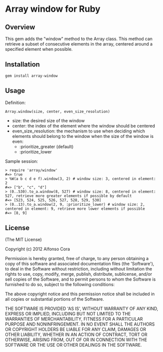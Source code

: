 Array window for Ruby
=====================

Overview
--------

This gem adds the "window" method to the Array class. This method can retrieve a subset of consecutive elements in the array, centered around a specified element when possible.

Installation
------------

    gem install array-window

Usage
-----

Definition:

    Array.window(size, center, even_size_resolution)

- size: the desired size of the window
- center: the index of the element where the window should be centered
- even_size_resolution: the mechanism to use when deciding which elements should belong to the window when the size of the window is even:
  - :prioritize_greater (default)
  - :prioritize_lower

Sample session:

    > require 'array/window'
    #=> true
    > %W(a b c d e f).window(3, 2) # window size: 3, centered in element: 2
    #=> ["b", "c", "d"]
    > (0..530).to_a.window(8, 527) # window size: 8, centered in element: 527, retrieve more greater elements if possible by default
    #=> [523, 524, 525, 526, 527, 528, 529, 530]
    > (0..13).to_a.window(2, 9, :prioritize_lower) # window size: 2, centered in element: 9, retrieve more lower elements if possible
    #=> [8, 9]

License
-------

(The MIT License)

Copyright (c) 2012 Alfonso Cora

Permission is hereby granted, free of charge, to any person obtaining a copy of this software and associated documentation files (the 'Software'), to deal in the Software without restriction, including without limitation the rights to use, copy, modify, merge, publish, distribute, sublicense, and/or sell copies of the Software, and to permit persons to whom the Software is furnished to do so, subject to the following conditions:

The above copyright notice and this permission notice shall be included in all copies or substantial portions of the Software.

THE SOFTWARE IS PROVIDED 'AS IS', WITHOUT WARRANTY OF ANY KIND, EXPRESS OR IMPLIED, INCLUDING BUT NOT LIMITED TO THE WARRANTIES OF MERCHANTABILITY, FITNESS FOR A PARTICULAR PURPOSE AND NONINFRINGEMENT. IN NO EVENT SHALL THE AUTHORS OR COPYRIGHT HOLDERS BE LIABLE FOR ANY CLAIM, DAMAGES OR OTHER LIABILITY, WHETHER IN AN ACTION OF CONTRACT, TORT OR OTHERWISE, ARISING FROM, OUT OF OR IN CONNECTION WITH THE SOFTWARE OR THE USE OR OTHER DEALINGS IN THE SOFTWARE.

